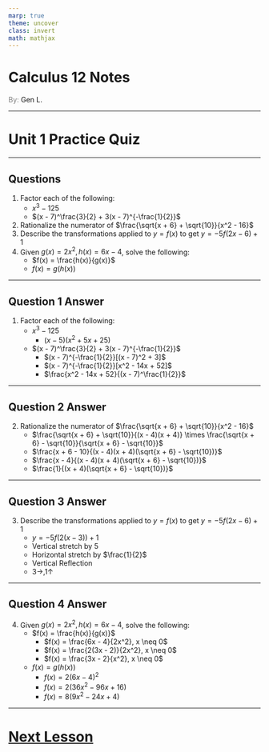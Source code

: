 ```yaml
---
marp: true
theme: uncover
class: invert
math: mathjax
---
```


# <!--fit--> Calculus 12 Notes
<span style="color:grey">By:</span> Gen L.

<!--_footer: In partnership with Hyperion University, 2025-->

---

# Unit 1 Practice Quiz

---

<!--paginate: true-->

## Questions

1. Factor each of the following:
    * $x^3 - 125$
    * $(x - 7)^\frac{3}{2} + 3(x - 7)^{-\frac{1}{2}}$
2. Rationalize the numerator of $\frac{\sqrt{x + 6} + \sqrt{10}}{x^2 - 16}$
3. Describe the transformations applied to $y = f(x)$ to get $y = -5f(2x - 6) + 1$
4. Given $g(x) = 2x^2, h(x) = 6x - 4$, solve the following:
    * $f(x) = \frac{h(x)}{g(x)}$
    * $f(x) = g(h(x))$

---

## Question 1 Answer

1. Factor each of the following:
    - $x^3 - 125$
        * $(x - 5)(x^2 + 5x + 25)$
    - $(x - 7)^\frac{3}{2} + 3(x - 7)^{-\frac{1}{2}}$
        * $(x - 7)^{-\frac{1}{2}}[(x - 7)^2 + 3]$
        * $(x - 7)^{-\frac{1}{2}}[x^2 - 14x + 52]$
        * $\frac{x^2 - 14x + 52}{(x - 7)^\frac{1}{2}}$

---

## Question 2 Answer

2. Rationalize the numerator of $\frac{\sqrt{x + 6} + \sqrt{10}}{x^2 - 16}$
    * $\frac{\sqrt{x + 6} + \sqrt{10}}{(x - 4)(x + 4)} \times \frac{\sqrt{x + 6} - \sqrt{10}}{\sqrt{x + 6} - \sqrt{10}}$
    * $\frac{x + 6 - 10}{(x - 4)(x + 4)(\sqrt{x + 6} - \sqrt{10})}$
    * $\frac{x - 4}{(x - 4)(x + 4)(\sqrt{x + 6} - \sqrt{10})}$
    * $\frac{1}{(x + 4)(\sqrt{x + 6} - \sqrt{10})}$

---

## Question 3 Answer

3. Describe the transformations applied to $y = f(x)$ to get $y = -5f(2x - 6) + 1$
    * $y = -5f(2(x - 3)) + 1$
    * Vertical stretch by $5$ 
    * Horizontal stretch by $\frac{1}{2}$
    * Vertical Reflection
    * $3 \rightarrow, 1 \uparrow$

---

## Question 4 Answer

4. Given $g(x) = 2x^2, h(x) = 6x - 4$, solve the following:
    - $f(x) = \frac{h(x)}{g(x)}$
        * $f(x) = \frac{6x - 4}{2x^2}, x \neq 0$
        * $f(x) = \frac{2(3x - 2)}{2x^2}, x \neq 0$
        * $f(x) = \frac{3x - 2}{x^2}, x \neq 0$
    - $f(x) = g(h(x))$
        * $f(x) = 2(6x - 4)^2$
        * $f(x) = 2(36x^2 - 96x + 16)$
        * $f(x) = 8(9x^2 - 24x + 4)$

---

# [Next Lesson](Lesson%205.html)
